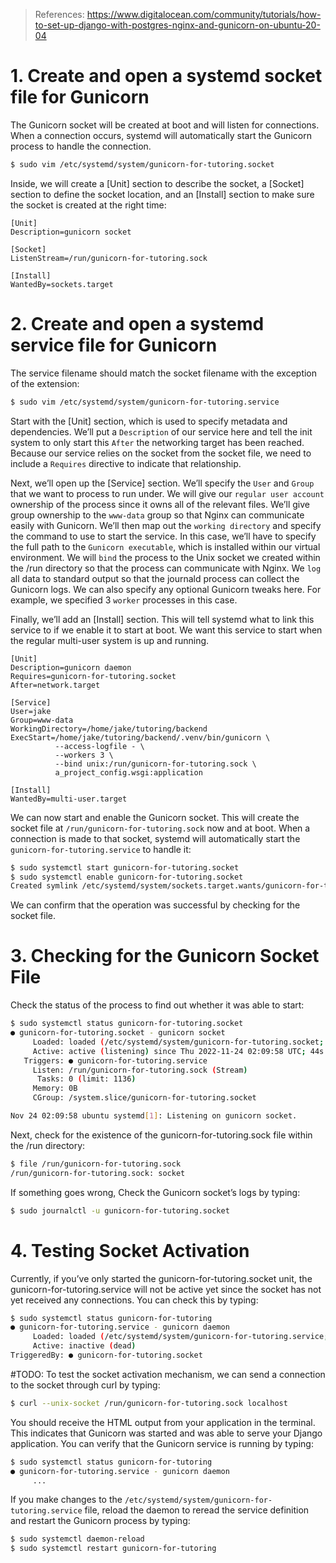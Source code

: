 > References:
> https://www.digitalocean.com/community/tutorials/how-to-set-up-django-with-postgres-nginx-and-gunicorn-on-ubuntu-20-04


# 1. Create and open a systemd socket file for Gunicorn

The Gunicorn socket will be created at boot and will listen for connections. When a connection occurs, systemd will automatically start the Gunicorn process to handle the connection.

```bash
$ sudo vim /etc/systemd/system/gunicorn-for-tutoring.socket
```

Inside, we will create a [Unit] section to describe the socket,
a [Socket] section to define the socket location,
and an [Install] section to make sure the socket is created at the right time:

```
[Unit]
Description=gunicorn socket

[Socket]
ListenStream=/run/gunicorn-for-tutoring.sock

[Install]
WantedBy=sockets.target
```


# 2. Create and open a systemd service file for Gunicorn

The service filename should match the socket filename with the exception of the extension:

```bash
$ sudo vim /etc/systemd/system/gunicorn-for-tutoring.service
```

Start with the [Unit] section, which is used to specify metadata and dependencies.
We’ll put a `Description` of our service here and tell the init system to only start this `After` the networking target has been reached. Because our service relies on the socket from the socket file, we need to include a `Requires` directive to indicate that relationship.

Next, we’ll open up the [Service] section. We’ll specify the `User` and `Group` that we want to process to run under. We will give our `regular user account` ownership of the process since it owns all of the relevant files. We’ll give group ownership to the `www-data` group so that Nginx can communicate easily with Gunicorn.
We’ll then map out the `working directory` and specify the command to use to start the service.
In this case, we’ll have to specify the full path to the `Gunicorn executable`, which is installed within our virtual environment.
We will `bind` the process to the Unix socket we created within the /run directory so that the process can communicate with Nginx.
We `log` all data to standard output so that the journald process can collect the Gunicorn logs.
We can also specify any optional Gunicorn tweaks here. For example, we specified 3 `worker` processes in this case.

Finally, we’ll add an [Install] section. This will tell systemd what to link this service to if we enable it to start at boot. We want this service to start when the regular multi-user system is up and running.

```
[Unit]
Description=gunicorn daemon
Requires=gunicorn-for-tutoring.socket
After=network.target

[Service]
User=jake
Group=www-data
WorkingDirectory=/home/jake/tutoring/backend
ExecStart=/home/jake/tutoring/backend/.venv/bin/gunicorn \
          --access-logfile - \
          --workers 3 \
          --bind unix:/run/gunicorn-for-tutoring.sock \
          a_project_config.wsgi:application

[Install]
WantedBy=multi-user.target
```

We can now start and enable the Gunicorn socket.
This will create the socket file at `/run/gunicorn-for-tutoring.sock` now and at boot.
When a connection is made to that socket, systemd will automatically start the `gunicorn-for-tutoring.service` to handle it:

```bash
$ sudo systemctl start gunicorn-for-tutoring.socket
$ sudo systemctl enable gunicorn-for-tutoring.socket
Created symlink /etc/systemd/system/sockets.target.wants/gunicorn-for-tutoring.socket → /etc/systemd/system/gunicorn-for-tutoring.socket.
```

We can confirm that the operation was successful by checking for the socket file.


# 3. Checking for the Gunicorn Socket File

Check the status of the process to find out whether it was able to start:
```bash
$ sudo systemctl status gunicorn-for-tutoring.socket
● gunicorn-for-tutoring.socket - gunicorn socket
     Loaded: loaded (/etc/systemd/system/gunicorn-for-tutoring.socket; enabled; vendor preset: enabled)
     Active: active (listening) since Thu 2022-11-24 02:09:58 UTC; 44s ago
   Triggers: ● gunicorn-for-tutoring.service
     Listen: /run/gunicorn-for-tutoring.sock (Stream)
      Tasks: 0 (limit: 1136)
     Memory: 0B
     CGroup: /system.slice/gunicorn-for-tutoring.socket

Nov 24 02:09:58 ubuntu systemd[1]: Listening on gunicorn socket.
```

Next, check for the existence of the gunicorn-for-tutoring.sock file within the /run directory:
```bash
$ file /run/gunicorn-for-tutoring.sock
/run/gunicorn-for-tutoring.sock: socket
```

If something goes wrong, Check the Gunicorn socket’s logs by typing:
```bash
$ sudo journalctl -u gunicorn-for-tutoring.socket
```

# 4. Testing Socket Activation

Currently, if you’ve only started the gunicorn-for-tutoring.socket unit, the gunicorn-for-tutoring.service will not be active yet since the socket has not yet received any connections. You can check this by typing:
```bash
$ sudo systemctl status gunicorn-for-tutoring
● gunicorn-for-tutoring.service - gunicorn daemon
     Loaded: loaded (/etc/systemd/system/gunicorn-for-tutoring.service; disabled; vendor preset: enabled)
     Active: inactive (dead)
TriggeredBy: ● gunicorn-for-tutoring.socket
```

#TODO:
To test the socket activation mechanism, we can send a connection to the socket through curl by typing:
```bash
$ curl --unix-socket /run/gunicorn-for-tutoring.sock localhost
```

You should receive the HTML output from your application in the terminal. This indicates that Gunicorn was started and was able to serve your Django application. You can verify that the Gunicorn service is running by typing:

```bash
$ sudo systemctl status gunicorn-for-tutoring
● gunicorn-for-tutoring.service - gunicorn daemon
     ...
```

If you make changes to the `/etc/systemd/system/gunicorn-for-tutoring.service` file, reload the daemon to reread the service definition and restart the Gunicorn process by typing:
```bash
$ sudo systemctl daemon-reload
$ sudo systemctl restart gunicorn-for-tutoring
```
